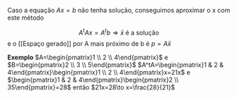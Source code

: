 Caso a equação $Ax=b$ não tenha solução, conseguimos aproximar o x com este método

$$A^tAx=A^tb\Rightarrow \bar x~\text{é a solução}$$
e o [[Espaço gerado]] por A mais próximo de b é $p=A\bar x$

**Exemplo**
$A=\begin{pmatrix}1 \\ 2 \\ 4\end{pmatrix}$ e $B=\begin{pmatrix}2 \\ 3 \\ 5\end{pmatrix}$ 
$A^tA=\begin{pmatrix}1 & 2 & 4\end{pmatrix}\begin{pmatrix}1 \\ 2 \\ 4\end{pmatrix}x=21x$ 
e $\begin{pmatrix}1 & 2 & 4\end{pmatrix}\begin{pmatrix}2 \\ 35\end{pmatrix}=28$
então
$21x=28\to x=\frac{28}{21}$ 